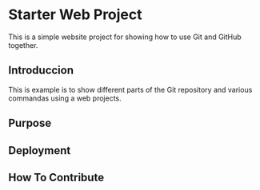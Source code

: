 # Starter Web Project

This is a simple website project for
showing how to use Git and GitHub together.

## Introduccion

This is example is to show different parts 
of the Git repository and various commandas
using a web projects.

## Purpose

## Deployment

## How To Contribute